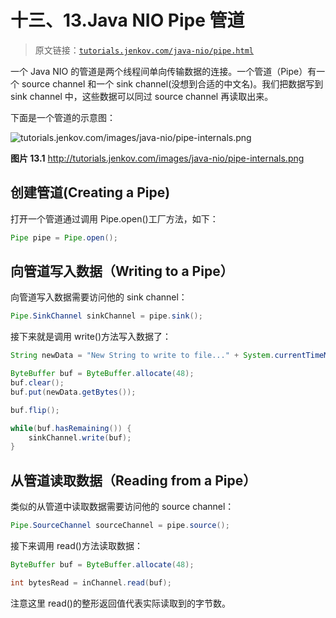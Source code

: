 # 十三、13.Java NIO Pipe 管道

> 原文链接：[`tutorials.jenkov.com/java-nio/pipe.html`](http://tutorials.jenkov.com/java-nio/pipe.html)

一个 Java NIO 的管道是两个线程间单向传输数据的连接。一个管道（Pipe）有一个 source channel 和一个 sink channel(没想到合适的中文名)。我们把数据写到 sink channel 中，这些数据可以同过 source channel 再读取出来。

下面是一个管道的示意图：

![`tutorials.jenkov.com/images/java-nio/pipe-internals.png`](http://tutorials.jenkov.com/images/java-nio/pipe-internals.png)

**图片 13.1** http://tutorials.jenkov.com/images/java-nio/pipe-internals.png

## 创建管道(Creating a Pipe)

打开一个管道通过调用 Pipe.open()工厂方法，如下：

```java
Pipe pipe = Pipe.open();
```

## 向管道写入数据（Writing to a Pipe）

向管道写入数据需要访问他的 sink channel：

```java
Pipe.SinkChannel sinkChannel = pipe.sink();
```

接下来就是调用 write()方法写入数据了：

```java
String newData = "New String to write to file..." + System.currentTimeMillis();

ByteBuffer buf = ByteBuffer.allocate(48);
buf.clear();
buf.put(newData.getBytes());

buf.flip();

while(buf.hasRemaining()) {
    sinkChannel.write(buf);
}
```

## 从管道读取数据（Reading from a Pipe）

类似的从管道中读取数据需要访问他的 source channel：

```java
Pipe.SourceChannel sourceChannel = pipe.source();
```

接下来调用 read()方法读取数据：

```java
ByteBuffer buf = ByteBuffer.allocate(48);

int bytesRead = inChannel.read(buf);
```

注意这里 read()的整形返回值代表实际读取到的字节数。